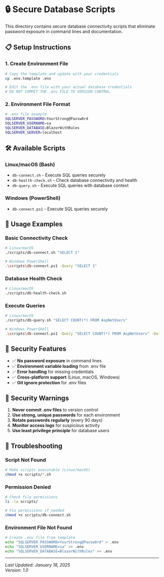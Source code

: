 # 🔒 Secure Database Scripts

This directory contains secure database connectivity scripts that eliminate password exposure in command lines and documentation.

## 📋 **Setup Instructions**

### **1. Create Environment File**

```bash
# Copy the template and update with your credentials
cp .env.template .env

# Edit the .env file with your actual database credentials
# DO NOT COMMIT THE .env FILE TO VERSION CONTROL
```

### **2. Environment File Format**

```bash
# .env file example
SQLSERVER_PASSWORD=YourStrong@Passw0rd
SQLSERVER_USERNAME=sa
SQLSERVER_DATABASE=BlazorWithRules
SQLSERVER_SERVER=localhost
```

## 🛠️ **Available Scripts**

### **Linux/macOS (Bash)**

- `db-connect.sh` - Execute SQL queries securely
- `db-health-check.sh` - Check database connectivity and health
- `db-query.sh` - Execute SQL queries with database context

### **Windows (PowerShell)**

- `db-connect.ps1` - Execute SQL queries securely

## 📖 **Usage Examples**

### **Basic Connectivity Check**

```bash
# Linux/macOS
./scripts/db-connect.sh "SELECT 1"

# Windows PowerShell
.\scripts\db-connect.ps1 -Query "SELECT 1"
```

### **Database Health Check**

```bash
# Linux/macOS
./scripts/db-health-check.sh
```

### **Execute Queries**

```bash
# Linux/macOS
./scripts/db-query.sh "SELECT COUNT(*) FROM AspNetUsers"

# Windows PowerShell
.\scripts\db-connect.ps1 -Query "SELECT COUNT(*) FROM AspNetUsers" -Database "BlazorWithRules"
```

## 🔐 **Security Features**

- ✅ **No password exposure** in command lines
- ✅ **Environment variable loading** from .env file
- ✅ **Error handling** for missing credentials
- ✅ **Cross-platform support** (Linux, macOS, Windows)
- ✅ **Git ignore protection** for .env files

## 🚨 **Security Warnings**

1. **Never commit .env files** to version control
2. **Use strong, unique passwords** for each environment
3. **Rotate passwords regularly** (every 90 days)
4. **Monitor access logs** for suspicious activity
5. **Use least privilege principle** for database users

## 🔧 **Troubleshooting**

### **Script Not Found**

```bash
# Make scripts executable (Linux/macOS)
chmod +x scripts/*.sh
```

### **Permission Denied**

```bash
# Check file permissions
ls -la scripts/

# Fix permissions if needed
chmod +x scripts/db-connect.sh
```

### **Environment File Not Found**

```bash
# Create .env file from template
echo "SQLSERVER_PASSWORD=YourStrong@Passw0rd" > .env
echo "SQLSERVER_USERNAME=sa" >> .env
echo "SQLSERVER_DATABASE=BlazorWithRules" >> .env
```

---

_Last Updated: January 18, 2025_  
_Version: 1.0_
